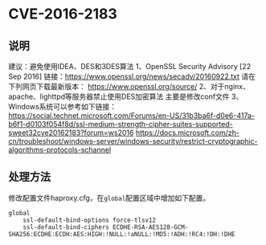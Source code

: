 # CVE-2016-2183

## 说明
建议：避免使用IDEA、DES和3DES算法 1、OpenSSL Security Advisory [22 Sep 2016] 链接：https://www.openssl.org/news/secadv/20160922.txt 请在下列网页下载最新版本： https://www.openssl.org/source/ 2、对于nginx、apache、lighttpd等服务器禁止使用DES加密算法 主要是修改conf文件 3、Windows系统可以参考如下链接： https://social.technet.microsoft.com/Forums/en-US/31b3ba6f-d0e6-417a-b6f1-d0103f054f8d/ssl-medium-strength-cipher-suites-supported-sweet32cve20162183?forum=ws2016 https://docs.microsoft.com/zh-cn/troubleshoot/windows-server/windows-security/restrict-cryptographic-algorithms-protocols-schannel

## 处理方法
修改配置文件haproxy.cfg，在`global`配置区域中增加如下配置。
```shell
global
    ssl-default-bind-options force-tlsv12
    ssl-default-bind-ciphers ECDHE-RSA-AES128-GCM-SHA256:ECDHE:ECDH:AES:HIGH:!NULL:!aNULL:!MD5:!ADH:!RC4:!DH:!DHE
```